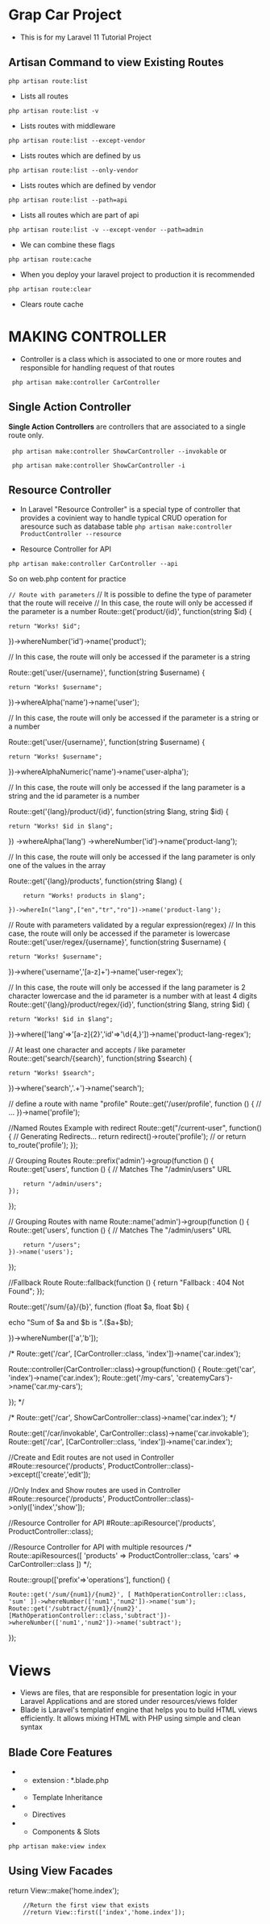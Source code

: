 # Grap Car Project
- This is for my Laravel 11 Tutorial Project

## Artisan Command to view Existing Routes

``` php artisan route:list ```
- Lists all routes 

``` php artisan route:list -v ```
- Lists routes with middleware

``` php artisan route:list --except-vendor ```
- Lists routes which are defined by us

``` php artisan route:list --only-vendor ```
- Lists routes which are defined by vendor

``` php artisan route:list --path=api ```
- Lists all routes which are part of api

``` php artisan route:list -v --except-vendor --path=admin ```
- We can combine these flags

``` php artisan route:cache ``` 

- When you deploy your laravel project to production it is recommended

``` php artisan route:clear ``` 

- Clears route cache

# MAKING CONTROLLER
- Controller is a class which is associated to one or more routes and responsible for handling request of that routes

``` php artisan make:controller CarController```

## Single Action Controller
**Single Action Controllers** are controllers that are associated to a single route only.

``` php artisan make:controller ShowCarController --invokable```
or

``` php artisan make:controller ShowCarController -i```

## Resource Controller

- In Laravel "Resource Controller" is a special type of controller that provides a covinient way to handle typical CRUD operation for aresource such as database table
``` php artisan make:controller ProductController --resource ```

- Resource Controller for API

``` php artisan make:controller CarController --api ```

So on web.php content for practice

``` // Route with parameters ```
// It is possible to define the type of parameter that the route will receive
// In this case, the route will only be accessed if the parameter is a number
Route::get('product/{id}', function(string $id) {

    return "Works! $id";

})->whereNumber('id')->name('product');

// In this case, the route will only be accessed if the parameter is a string

Route::get('user/{username}', function(string $username) {

    return "Works! $username";

})->whereAlpha('name')->name('user');

// In this case, the route will only be accessed if the parameter is a string or a number

Route::get('user/{username}', function(string $username) {

    return "Works! $username";

})->whereAlphaNumeric('name')->name('user-alpha');

// In this case, the route will only be accessed if the lang parameter is a string and the id parameter is a number

Route::get('{lang}/product/{id}', function(string $lang, string $id) {

    return "Works! $id in $lang";

})
    ->whereAlpha('lang')
    ->whereNumber('id')->name('product-lang');

// In this case, the route will only be accessed if the lang parameter is only one of the values in the array

Route::get('{lang}/products', function(string $lang) {

        return "Works! products in $lang";
    
    })->whereIn("lang",["en","tr","ro"])->name('product-lang');

// Route with parameters validated by a regular expression(regex)
// In this case, the route will only be accessed if the parameter is lowercase
Route::get('user/regex/{username}', function(string $username) {

    return "Works! $username";

})->where('username','[a-z]+')->name('user-regex');

// In this case, the route will only be accessed if the lang parameter is 2 character lowercase and the id parameter is a number with at least 4 digits
Route::get('{lang}/product/regex/{id}', function(string $lang, string $id) {

    return "Works! $id in $lang";

})->where(['lang'=>'[a-z]{2}','id'=>'\d{4,}'])->name('product-lang-regex');   


// At least one character and accepts / like parameter
Route::get('search/{search}', function(string $search) {

    return "Works! $search";

})->where('search','.+')->name('search');

// define a route with name "profile"
Route::get('/user/profile', function () {
    // ...
})->name('profile');

//Named Routes Example with redirect
Route::get("/current-user", function() {
    // Generating Redirects...
    return redirect()->route('profile');
    // or
    return to_route('profile');
});

// Grouping Routes
Route::prefix('admin')->group(function () {
    Route::get('users', function () {
        // Matches The "/admin/users" URL

        return "/admin/users";
    });
});

// Grouping Routes with name
Route::name('admin')->group(function () {
    Route::get('users', function () {
        // Matches The "/admin/users" URL

        return "/users";
    })->name('users');
});

//Fallback Route
Route::fallback(function () {
    return "Fallback : 404 Not Found";
});

Route::get('/sum/{a}/{b}', function (float $a, float $b) {

   echo "Sum of $a and $b is ".($a+$b);

})->whereNumber(['a','b']);


/* Route::get('/car', [CarController::class, 'index'])->name('car.index');

Route::controller(CarController::class)->group(function() {
    Route::get('car', 'index')->name('car.index');
    Route::get('/my-cars', 'createmyCars')->name('car.my-cars');
    
}); */

/* Route::get('/car', ShowCarController::class)->name('car.index'); */

Route::get('/car/invokable', CarController::class)->name('car.invokable');
Route::get('/car', [CarController::class, 'index'])->name('car.index');

//Create and Edit routes are not used in Controller
#Route::resource('/products', ProductController::class)->except(['create','edit']);

//Only Index and Show routes are used in Controller
#Route::resource('/products', ProductController::class)->only(['index','show']);  

//Resource Controller for API
#Route::apiResource('/products', ProductController::class);


//Resource Controller for API with multiple resources
/* Route::apiResources([
    'products' => ProductController::class,
    'cars' => CarController::class
]) */;

Route::group(['prefix'=>'operations'], function() {
    
    Route::get('/sum/{num1}/{num2}', [ MathOperationController::class, 'sum' ])->whereNumber(['num1','num2'])->name('sum');
    Route::get('/subtract/{num1}/{num2}', [MathOperationController::class,'subtract'])->whereNumber(['num1','num2'])->name('subtract');
    
});


# Views 
- Views are files, that are responsible for presentation logic in your Laravel Applications and are stored under resources/views folder
- Blade is Laravel's templatinf engine that helps you to build HTML views efficiently. It allows mixing HTML with PHP using simple and clean syntax

## Blade Core Features
- - extension : *.blade.php
- - Template Inheritance
- - Directives 
- - Components & Slots

``` php artisan make:view index ```

## Using View Facades
return View::make('home.index');

        //Return the first view that exists
        //return View::first(['index','home.index']);